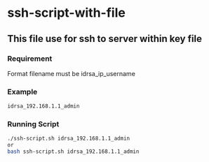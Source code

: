 # ssh-script-with-file
## This file use for ssh to server within key file

### Requirement
Format filename must be idrsa_ip_username 

### Example 
```bash
idrsa_192.168.1.1_admin
```

### Running Script
```bash
./ssh-script.sh idrsa_192.168.1.1_admin
or 
bash ssh-script.sh idrsa_192.168.1.1_admin
```
